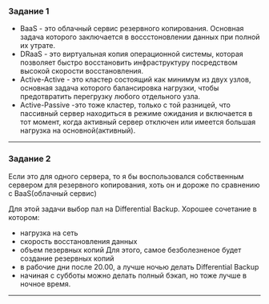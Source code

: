 ### Задание 1

- BaaS - это облачный сервис резервного копирования. Основная задача которого заключается в воссстоновлении данных при полной их утрате.
- DRaaS - это виртуальная копия операционной системы, которая позволяет быстро восстановить инфраструктуру посредством высокой скорости восстановления.
- Active-Active - это кластер состоящий как минимум из двух узлов, основная задача которого балансировка нагрузки, чтобы предотвратить перегрузку любого отдельного узла.
- Active-Passive -это тоже кластер, только с той разницей, что пассивный сервер находиться в режиме ожидания и включается в тот момент, когда активный сервер отключен    или имеется большая нагрузка на основной(активный).

---

### Задание 2

Если это для одного сервера, то я бы воспользовался собственным сервером для резервного копирования, хоть он и дороже по сравнению с BaaS(облачный сервис)

Для этой задачи выбор пал на Differential Backup. Хорошее сочетание в котором:
- нагрузка на сеть 
- скорость восстановления данных
- объем пезервных копий
Для этого, самое безболезненое будет создание резервных копий 
- в рабочие дни после 20.00, а лучше ночью делать Differential Backup
- начиная с субботы можно делать полный бэкап, но тоже лучше в ночное время.

---
